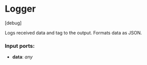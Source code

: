 # Logger

[debug]

Logs received data and tag to the output. Formats data as JSON.

### Input ports:

* __data__: _any_



